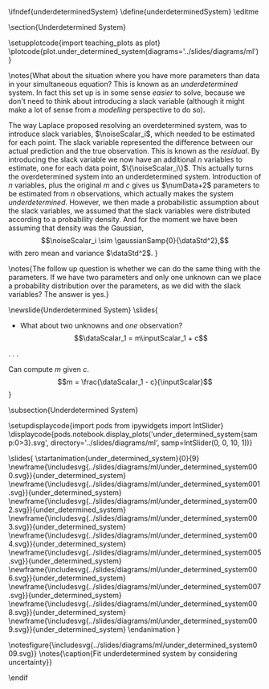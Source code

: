 \ifndef{underdeterminedSystem}
\define{underdeterminedSystem}
\editme

\section{Underdetermined System}

\setupplotcode{import teaching_plots as plot}
\plotcode{plot.under_determined_system(diagrams='../slides/diagrams/ml')}

\notes{What about the situation where you have more parameters than data in your simultaneous equation? This is known as an *underdetermined* system. In fact this set up is in some sense *easier* to solve, because we don't need to think about introducing a slack variable (although it might make a lot of sense from a *modelling* perspective to do so).

The way Laplace proposed resolving an  overdetermined system, was to introduce slack variables, $\noiseScalar_i$, which needed to be estimated for each point. The slack variable represented the difference between our actual prediction and the true observation. This is known as the *residual*. By introducing the slack variable we now have an additional $n$ variables to estimate, one for each data point, $\{\noiseScalar_i\}$. This actually turns the overdetermined system into an underdetermined system. Introduction of $n$ variables, plus the original $m$ and $c$ gives us $\numData+2$ parameters to be estimated from $n$ observations, which actually makes the system *underdetermined*. However, we then made a probabilistic assumption about the slack variables, we assumed that the slack variables were distributed according to a probability density. And for the moment we have been assuming that density was the Gaussian, 
$$\noiseScalar_i \sim \gaussianSamp{0}{\dataStd^2},$$ 
with zero mean and variance $\dataStd^2$. }

\notes{The follow up question is whether we can do the same thing with the parameters. If we have two parameters and only one unknown can we place a probability distribution over the parameters, as we did with the slack variables? The answer is yes.}


\newslide{Underdetermined System}
\slides{
* What about two unknowns and *one* observation?
  $$\dataScalar_1 =  m\inputScalar_1 + c$$

. . .

Can compute $m$ given $c$. 
$$m = \frac{\dataScalar_1 - c}{\inputScalar}$$
}

\subsection{Underdetermined System}

\setupdisplaycode{import pods
from ipywidgets import IntSlider}
\displaycode{pods.notebook.display_plots('under_determined_system{samp:0>3}.svg', 
                            directory='../slides/diagrams/ml', samp=IntSlider(0, 0, 10, 1))}

\slides{
\startanimation{under_determined_system}{0}{9}
\newframe{\includesvg{../slides/diagrams/ml/under_determined_system000.svg}}{under_determined_system}
\newframe{\includesvg{../slides/diagrams/ml/under_determined_system001.svg}}{under_determined_system}
\newframe{\includesvg{../slides/diagrams/ml/under_determined_system002.svg}}{under_determined_system}
\newframe{\includesvg{../slides/diagrams/ml/under_determined_system003.svg}}{under_determined_system}
\newframe{\includesvg{../slides/diagrams/ml/under_determined_system004.svg}}{under_determined_system}
\newframe{\includesvg{../slides/diagrams/ml/under_determined_system005.svg}}{under_determined_system}
\newframe{\includesvg{../slides/diagrams/ml/under_determined_system006.svg}}{under_determined_system}
\newframe{\includesvg{../slides/diagrams/ml/under_determined_system007.svg}}{under_determined_system}
\newframe{\includesvg{../slides/diagrams/ml/under_determined_system008.svg}}{under_determined_system}
\newframe{\includesvg{../slides/diagrams/ml/under_determined_system009.svg}}{under_determined_system}
\endanimation
}

\notesfigure{\includesvg{../slides/diagrams/ml/under_determined_system009.svg}}
\notes{\caption{Fit underdetermined system by considering uncertainty}}

\endif
